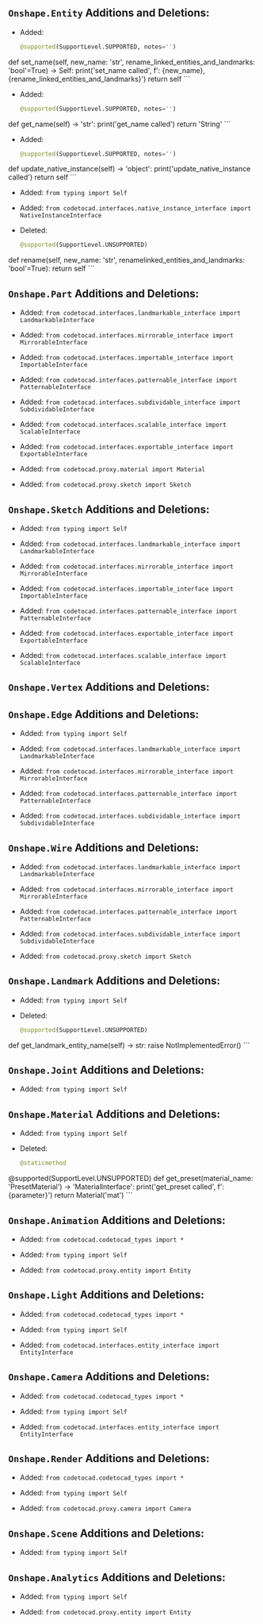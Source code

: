 ## `Onshape.Entity` Additions and Deletions:


- Added:
    ```python
    @supported(SupportLevel.SUPPORTED, notes='')
def set_name(self, new_name: 'str', rename_linked_entities_and_landmarks: 'bool'=True) -> Self:
    print('set_name called', f': {new_name}, {rename_linked_entities_and_landmarks}')
    return self
    ```

- Added:
    ```python
    @supported(SupportLevel.SUPPORTED, notes='')
def get_name(self) -> 'str':
    print('get_name called')
    return 'String'
    ```

- Added:
    ```python
    @supported(SupportLevel.SUPPORTED, notes='')
def update_native_instance(self) -> 'object':
    print('update_native_instance called')
    return self
    ```
- Added: `from typing import Self`

- Added: `from codetocad.interfaces.native_instance_interface import NativeInstanceInterface`


- Deleted:
    ```python
    @supported(SupportLevel.UNSUPPORTED)
def rename(self, new_name: 'str', renamelinked_entities_and_landmarks: 'bool'=True):
    return self
    ```
## `Onshape.Part` Additions and Deletions:

- Added: `from codetocad.interfaces.landmarkable_interface import LandmarkableInterface`

- Added: `from codetocad.interfaces.mirrorable_interface import MirrorableInterface`

- Added: `from codetocad.interfaces.importable_interface import ImportableInterface`

- Added: `from codetocad.interfaces.patternable_interface import PatternableInterface`

- Added: `from codetocad.interfaces.subdividable_interface import SubdividableInterface`

- Added: `from codetocad.interfaces.scalable_interface import ScalableInterface`

- Added: `from codetocad.interfaces.exportable_interface import ExportableInterface`

- Added: `from codetocad.proxy.material import Material`

- Added: `from codetocad.proxy.sketch import Sketch`

## `Onshape.Sketch` Additions and Deletions:

- Added: `from typing import Self`

- Added: `from codetocad.interfaces.landmarkable_interface import LandmarkableInterface`

- Added: `from codetocad.interfaces.mirrorable_interface import MirrorableInterface`

- Added: `from codetocad.interfaces.importable_interface import ImportableInterface`

- Added: `from codetocad.interfaces.patternable_interface import PatternableInterface`

- Added: `from codetocad.interfaces.exportable_interface import ExportableInterface`

- Added: `from codetocad.interfaces.scalable_interface import ScalableInterface`

## `Onshape.Vertex` Additions and Deletions:

## `Onshape.Edge` Additions and Deletions:

- Added: `from typing import Self`

- Added: `from codetocad.interfaces.landmarkable_interface import LandmarkableInterface`

- Added: `from codetocad.interfaces.mirrorable_interface import MirrorableInterface`

- Added: `from codetocad.interfaces.patternable_interface import PatternableInterface`

- Added: `from codetocad.interfaces.subdividable_interface import SubdividableInterface`

## `Onshape.Wire` Additions and Deletions:

- Added: `from codetocad.interfaces.landmarkable_interface import LandmarkableInterface`

- Added: `from codetocad.interfaces.mirrorable_interface import MirrorableInterface`

- Added: `from codetocad.interfaces.patternable_interface import PatternableInterface`

- Added: `from codetocad.interfaces.subdividable_interface import SubdividableInterface`

- Added: `from codetocad.proxy.sketch import Sketch`

## `Onshape.Landmark` Additions and Deletions:

- Added: `from typing import Self`


- Deleted:
    ```python
    @supported(SupportLevel.UNSUPPORTED)
def get_landmark_entity_name(self) -> str:
    raise NotImplementedError()
    ```
## `Onshape.Joint` Additions and Deletions:

- Added: `from typing import Self`

## `Onshape.Material` Additions and Deletions:

- Added: `from typing import Self`


- Deleted:
    ```python
    @staticmethod
@supported(SupportLevel.UNSUPPORTED)
def get_preset(material_name: 'PresetMaterial') -> 'MaterialInterface':
    print('get_preset called', f': {parameter}')
    return Material('mat')
    ```
## `Onshape.Animation` Additions and Deletions:

- Added: `from codetocad.codetocad_types import *`

- Added: `from typing import Self`

- Added: `from codetocad.proxy.entity import Entity`

## `Onshape.Light` Additions and Deletions:

- Added: `from codetocad.codetocad_types import *`

- Added: `from typing import Self`

- Added: `from codetocad.interfaces.entity_interface import EntityInterface`

## `Onshape.Camera` Additions and Deletions:

- Added: `from codetocad.codetocad_types import *`

- Added: `from typing import Self`

- Added: `from codetocad.interfaces.entity_interface import EntityInterface`

## `Onshape.Render` Additions and Deletions:

- Added: `from codetocad.codetocad_types import *`

- Added: `from typing import Self`

- Added: `from codetocad.proxy.camera import Camera`

## `Onshape.Scene` Additions and Deletions:

- Added: `from typing import Self`

## `Onshape.Analytics` Additions and Deletions:

- Added: `from typing import Self`

- Added: `from codetocad.proxy.entity import Entity`

